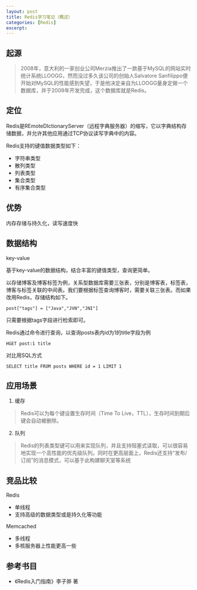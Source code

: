 ```yaml
---
layout: post
title: Redis学习笔记（概述）
categories: [Redis]
excerpt: 
---
```


## 起源
> 2008年，意大利的一家创业公司Merzia推出了一款基于MySQL的网站实时统计系统LLOOGG，然而没过多久该公司的创始人Salvatore Sanfilippo便开始对MySQL的性能感到失望，于是他决定亲自为LLOOGG量身定做一个数据库，并于2009年开发完成，这个数据库就是Redis。

## 定位
Redis是REmoteDIctionaryServer（远程字典服务器）的缩写，它以字典结构存储数据，并允许其他应用通过TCP协议读写字典中的内容。

Redis支持的键值数据类型如下：
- 字符串类型
- 散列类型
- 列表类型
- 集合类型
- 有序集合类型

## 优势
内存存储与持久化，读写速度快

## 数据结构
key-value

基于key-value的数据结构，结合丰富的键值类型，查询更简单。

以存储博客及博客标签为例，关系型数据库需要三张表，分别是博客表，标签表，博客与标签关联的中间表。我们要根据标签查询博客时，需要关联三张表。而如果改用Redis，存储结构如下。
```
post["tags"] = ["Java","JVN","JNI"]
```
只需要根据tags字段进行检索即可。

Redis通过命令进行查询，以查询posts表内id为1的title字段为例
```
HGET post:1 title
```
对比用SQL方式
```
SELECT title FROM posts WHERE id = 1 LIMIT 1
```

## 应用场景
1. 缓存
> Redis可以为每个键设置生存时间（Time To Live，TTL），生存时间到期后键会自动被删除。
2. 队列
> Redis的列表类型键可以用来实现队列，并且支持阻塞式读取，可以很容易地实现一个高性能的优先级队列。同时在更高层面上，Redis还支持“发布/订阅”的消息模式，可以基于此构建聊天室等系统

## 竞品比较
Redis
- 单线程
- 支持高级的数据类型或是持久化等功能

Memcached
- 多线程
- 多核服务器上性能更高一些

## 参考书目
- 《Redis入门指南》李子骅 著